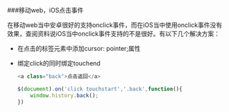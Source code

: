 ###移动web，iOS点击事件

在移动web当中安卓很好的支持onclick事件，而在iOS当中使用onclick事件没有效果，查阅资料说iOS当中onclick事件支持的不是很好。有以下几个解决方案：

* 在点击的标签元素中添加cursor: pointer;属性

* 绑定click的同时绑定touchend

  ```javascript
  <a class="back">点击返回</a>

  $(document).on('click touchstart','.back',function(){
      window.history.back();
  })
  ```

  ​

